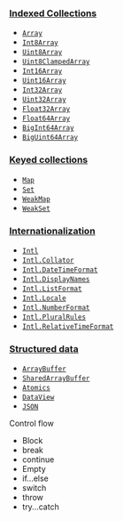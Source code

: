 ### [Indexed Collections](https://web.archive.org/web/20210303231721mp_/https://developer.mozilla.org/en-US/docs/Web/JavaScript/Reference#indexed_collections)

- [`Array`](https://web.archive.org/web/20210303231721mp_/https://developer.mozilla.org/en-US/docs/Web/JavaScript/Reference/Global_Objects/Array)
- [`Int8Array`](https://web.archive.org/web/20210303231721mp_/https://developer.mozilla.org/en-US/docs/Web/JavaScript/Reference/Global_Objects/Int8Array)
- [`Uint8Array`](https://web.archive.org/web/20210303231721mp_/https://developer.mozilla.org/en-US/docs/Web/JavaScript/Reference/Global_Objects/Uint8Array)
- [`Uint8ClampedArray`](https://web.archive.org/web/20210303231721mp_/https://developer.mozilla.org/en-US/docs/Web/JavaScript/Reference/Global_Objects/Uint8ClampedArray)
- [`Int16Array`](https://web.archive.org/web/20210303231721mp_/https://developer.mozilla.org/en-US/docs/Web/JavaScript/Reference/Global_Objects/Int16Array)
- [`Uint16Array`](https://web.archive.org/web/20210303231721mp_/https://developer.mozilla.org/en-US/docs/Web/JavaScript/Reference/Global_Objects/Uint16Array)
- [`Int32Array`](https://web.archive.org/web/20210303231721mp_/https://developer.mozilla.org/en-US/docs/Web/JavaScript/Reference/Global_Objects/Int32Array)
- [`Uint32Array`](https://web.archive.org/web/20210303231721mp_/https://developer.mozilla.org/en-US/docs/Web/JavaScript/Reference/Global_Objects/Uint32Array)
- [`Float32Array`](https://web.archive.org/web/20210303231721mp_/https://developer.mozilla.org/en-US/docs/Web/JavaScript/Reference/Global_Objects/Float32Array)
- [`Float64Array`](https://web.archive.org/web/20210303231721mp_/https://developer.mozilla.org/en-US/docs/Web/JavaScript/Reference/Global_Objects/Float64Array)
- [`BigInt64Array`](https://web.archive.org/web/20210303231721mp_/https://developer.mozilla.org/en-US/docs/Web/JavaScript/Reference/Global_Objects/BigInt64Array)
- [`BigUint64Array`](https://web.archive.org/web/20210303231721mp_/https://developer.mozilla.org/en-US/docs/Web/JavaScript/Reference/Global_Objects/BigUint64Array)

### [Keyed collections](https://web.archive.org/web/20210303231721mp_/https://developer.mozilla.org/en-US/docs/Web/JavaScript/Reference#keyed_collections)

- [`Map`](https://web.archive.org/web/20210303231721mp_/https://developer.mozilla.org/en-US/docs/Web/JavaScript/Reference/Global_Objects/Map)
- [`Set`](https://web.archive.org/web/20210303231721mp_/https://developer.mozilla.org/en-US/docs/Web/JavaScript/Reference/Global_Objects/Set)
- [`WeakMap`](https://web.archive.org/web/20210303231721mp_/https://developer.mozilla.org/en-US/docs/Web/JavaScript/Reference/Global_Objects/WeakMap)
- [`WeakSet`](https://web.archive.org/web/20210303231721mp_/https://developer.mozilla.org/en-US/docs/Web/JavaScript/Reference/Global_Objects/WeakSet)

### [Internationalization](https://web.archive.org/web/20210303231721mp_/https://developer.mozilla.org/en-US/docs/Web/JavaScript/Reference#internationalization)

- [`Intl`](https://web.archive.org/web/20210303231721mp_/https://developer.mozilla.org/en-US/docs/Web/JavaScript/Reference/Global_Objects/Intl)
- [`Intl.Collator`](https://web.archive.org/web/20210303231721mp_/https://developer.mozilla.org/en-US/docs/Web/JavaScript/Reference/Global_Objects/Intl/Collator)
- [`Intl.DateTimeFormat`](https://web.archive.org/web/20210303231721mp_/https://developer.mozilla.org/en-US/docs/Web/JavaScript/Reference/Global_Objects/Intl/DateTimeFormat)
- [`Intl.DisplayNames`](https://web.archive.org/web/20210303231721mp_/https://developer.mozilla.org/en-US/docs/Web/JavaScript/Reference/Global_Objects/Intl/DisplayNames)
- [`Intl.ListFormat`](https://web.archive.org/web/20210303231721mp_/https://developer.mozilla.org/en-US/docs/Web/JavaScript/Reference/Global_Objects/Intl/ListFormat)
- [`Intl.Locale`](https://web.archive.org/web/20210303231721mp_/https://developer.mozilla.org/en-US/docs/Web/JavaScript/Reference/Global_Objects/Intl/Locale)
- [`Intl.NumberFormat`](https://web.archive.org/web/20210303231721mp_/https://developer.mozilla.org/en-US/docs/Web/JavaScript/Reference/Global_Objects/Intl/NumberFormat)
- [`Intl.PluralRules`](https://web.archive.org/web/20210303231721mp_/https://developer.mozilla.org/en-US/docs/Web/JavaScript/Reference/Global_Objects/Intl/PluralRules)
- [`Intl.RelativeTimeFormat`](https://web.archive.org/web/20210303231721mp_/https://developer.mozilla.org/en-US/docs/Web/JavaScript/Reference/Global_Objects/Intl/RelativeTimeFormat)



### [Structured data](https://web.archive.org/web/20210303231721mp_/https://developer.mozilla.org/en-US/docs/Web/JavaScript/Reference#structured_data)

- [`ArrayBuffer`](https://web.archive.org/web/20210303231721mp_/https://developer.mozilla.org/en-US/docs/Web/JavaScript/Reference/Global_Objects/ArrayBuffer)
- [`SharedArrayBuffer`](https://web.archive.org/web/20210303231721mp_/https://developer.mozilla.org/en-US/docs/Web/JavaScript/Reference/Global_Objects/SharedArrayBuffer)
- [`Atomics`](https://web.archive.org/web/20210303231721mp_/https://developer.mozilla.org/en-US/docs/Web/JavaScript/Reference/Global_Objects/Atomics)
- [`DataView`](https://web.archive.org/web/20210303231721mp_/https://developer.mozilla.org/en-US/docs/Web/JavaScript/Reference/Global_Objects/DataView)
- [`JSON`](https://web.archive.org/web/20210303231721mp_/https://developer.mozilla.org/en-US/docs/Web/JavaScript/Reference/Global_Objects/JSON)







Control flow

- Block
- break
- continue
- Empty
- if...else
- switch
- throw
- try...catch